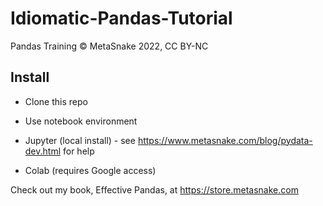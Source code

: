 # Idiomatic-Pandas-Tutorial
Pandas Training © MetaSnake 2022, CC BY-NC

## Install 

* Clone this repo
* Use notebook environment

 * Jupyter (local install) - see https://www.metasnake.com/blog/pydata-dev.html for help
 * Colab (requires Google access)

Check out my book, Effective Pandas, at https://store.metasnake.com
